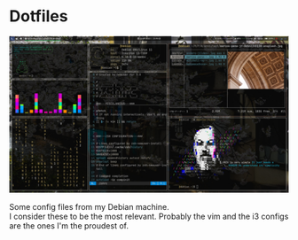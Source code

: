 # Dotfiles

![pic](https://github.com/nstalmang/dotfiles/blob/main/Pics/debianpipc.jpg)

Some config files from my Debian machine.
\
I consider these to be the most relevant. Probably the vim and the i3 configs are the ones I'm the proudest of.

